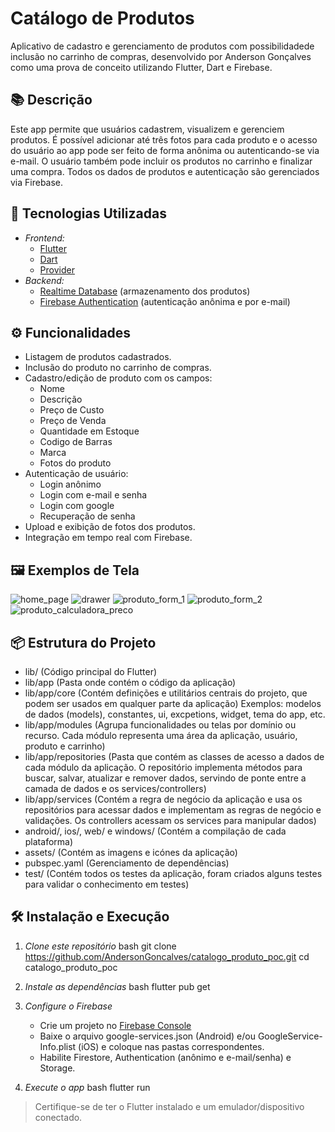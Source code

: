 # Catálogo de Produtos

Aplicativo de cadastro e gerenciamento de produtos com possibilidadede inclusão no carrinho de compras, desenvolvido por Anderson Gonçalves como uma prova de conceito utilizando Flutter, Dart e Firebase.

## 📚 Descrição

Este app permite que usuários cadastrem, visualizem e gerenciem produtos. É possível adicionar até três fotos para cada produto e o acesso do usuário ao app pode ser feito de forma anônima ou autenticando-se via e-mail. O usuário também pode incluir os produtos no carrinho e finalizar uma compra. Todos os dados de produtos e autenticação são gerenciados via Firebase.

## 🚀 Tecnologias Utilizadas

- *Frontend:*  
  - [Flutter](https://flutter.dev/)  
  - [Dart](https://dart.dev/)
  - [Provider](https://pub.dev/packages/provider)
- *Backend:*  
  - [Realtime Database](https://firebase.google.com/products/realtime-database) (armazenamento dos produtos)
  - [Firebase Authentication](https://firebase.google.com/products/auth) (autenticação anônima e por e-mail)  

## ⚙️ Funcionalidades

- Listagem de produtos cadastrados.
- Inclusão do produto no carrinho de compras.
- Cadastro/edição de produto com os campos:
  - Nome
  - Descrição
  - Preço de Custo
  - Preço de Venda
  - Quantidade em Estoque
  - Codigo de Barras
  - Marca  
  - Fotos do produto
- Autenticação de usuário:
  - Login anônimo
  - Login com e-mail e senha
  - Login com google
  - Recuperação de senha
- Upload e exibição de fotos dos produtos.
- Integração em tempo real com Firebase.

## 🖼️ Exemplos de Tela
![home_page](https://github.com/user-attachments/assets/0e7247a7-65e4-4a83-9de2-c0ec707cc637)
![drawer](https://github.com/user-attachments/assets/e95c5e26-82ea-4570-9f01-98898be6f226)
![produto_form_1](https://github.com/user-attachments/assets/76f56561-fbeb-4701-9b30-e792b1166270)
![produto_form_2](https://github.com/user-attachments/assets/d357d933-5e67-43e9-a65e-84d9f535939b)
![produto_calculadora_preco](https://github.com/user-attachments/assets/e5cb8677-6edc-4e13-aab6-d97cab11db42)

## 📦 Estrutura do Projeto

- lib/ (Código principal do Flutter)
- lib/app (Pasta onde contém o código da aplicação)
- lib/app/core (Contém definições e utilitários centrais do projeto, que podem ser usados em qualquer parte da aplicação)
Exemplos: modelos de dados (models), constantes, ui, excpetions, widget, tema do app, etc.
- lib/app/modules (Agrupa funcionalidades ou telas por domínio ou recurso.
Cada módulo representa uma área da aplicação, usuário, produto e carrinho)
- lib/app/repositories (Pasta que contém as classes de acesso a dados de cada módulo da aplicação. O repositório implementa métodos para buscar, salvar, atualizar e remover dados, servindo de ponte entre a camada de dados e os services/controllers)
- lib/app/services (Contém a regra de negócio da aplicação e usa os repositórios para acessar dados e implementam as regras de negócio e validações. Os controllers acessam os services para manipular dados)
- android/, ios/, web/ e windows/ (Contém a compilação de cada plataforma)
- assets/ (Contém as imagens e icónes da aplicação)
- pubspec.yaml (Gerenciamento de dependências)
- test/ (Contém todos os testes da aplicação, foram criados alguns testes para validar o conhecimento em testes)

## 🛠️ Instalação e Execução

1. *Clone este repositório*
   bash
   git clone https://github.com/AndersonGoncalves/catalogo_produto_poc.git
   cd catalogo_produto_poc   

2. *Instale as dependências*
   bash
   flutter pub get   

3. *Configure o Firebase*
   - Crie um projeto no [Firebase Console](https://console.firebase.google.com/)
   - Baixe o arquivo google-services.json (Android) e/ou GoogleService-Info.plist (iOS) e coloque nas pastas correspondentes.
   - Habilite Firestore, Authentication (anônimo e e-mail/senha) e Storage.

4. *Execute o app*
   bash
   flutter run   

> Certifique-se de ter o Flutter instalado e um emulador/dispositivo conectado.

